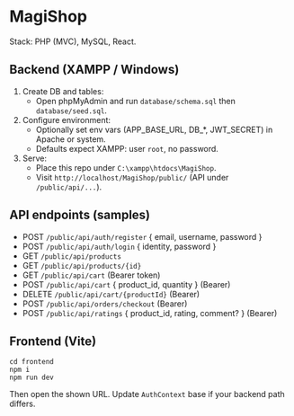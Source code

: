 # MagiShop

Stack: PHP (MVC), MySQL, React.

## Backend (XAMPP / Windows)
1. Create DB and tables:
   - Open phpMyAdmin and run `database/schema.sql` then `database/seed.sql`.
2. Configure environment:
   - Optionally set env vars (APP_BASE_URL, DB_*, JWT_SECRET) in Apache or system.
   - Defaults expect XAMPP: user `root`, no password.
3. Serve:
   - Place this repo under `C:\xampp\htdocs\MagiShop`.
   - Visit `http://localhost/MagiShop/public/` (API under `/public/api/...`).

## API endpoints (samples)
- POST `/public/api/auth/register` { email, username, password }
- POST `/public/api/auth/login` { identity, password }
- GET `/public/api/products`
- GET `/public/api/products/{id}`
- GET `/public/api/cart` (Bearer token)
- POST `/public/api/cart` { product_id, quantity } (Bearer)
- DELETE `/public/api/cart/{productId}` (Bearer)
- POST `/public/api/orders/checkout` (Bearer)
- POST `/public/api/ratings` { product_id, rating, comment? } (Bearer)

## Frontend (Vite)
```
cd frontend
npm i
npm run dev
```
Then open the shown URL. Update `AuthContext` base if your backend path differs.
